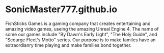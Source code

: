 # SonicMaster777.github.io
FishSticks Games is a gaming company that creates entertaining and amazing video games, useing the amazing Unreal Engine 4. The name of some our games include "By Dawn's Early Light", "The Holy Guide", and "Scourge Fleet's Motto" series. Our purpose is to make familes have an extraordianry time playing and make families bond together.
